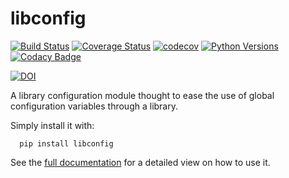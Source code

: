 # libconfig

[![Build Status](https://travis-ci.org/jaumebonet/libconfig.svg?branch=master)](https://travis-ci.org/jaumebonet/libconfig)
[![Coverage Status](https://coveralls.io/repos/github/jaumebonet/libconfig/badge.svg?branch=master)](https://coveralls.io/github/jaumebonet/libconfig?branch=master)
[![codecov](https://codecov.io/gh/jaumebonet/libconfig/branch/master/graph/badge.svg)](https://codecov.io/gh/jaumebonet/libconfig)
[![Python Versions](https://img.shields.io/pypi/pyversions/libconfig.svg)](https://pypi.org/project/libconfig/)
[![Codacy Badge](https://api.codacy.com/project/badge/Grade/83a912fac873431a8a93f3c5af7159b5)](https://www.codacy.com/app/jaumebonet/libconfig?utm_source=github.com&amp;utm_medium=referral&amp;utm_content=jaumebonet/libconfig&amp;utm_campaign=Badge_Grade)

[![DOI](https://zenodo.org/badge/DOI/10.5281/zenodo.1494910.svg)](https://doi.org/10.5281/zenodo.1494910)

A library configuration module thought to ease the use of global configuration variables through a library.

Simply install it with:

```
  pip install libconfig
```

See the [full documentation](http://jaumebonet.cat/libconfig) for a detailed view on how to use it.
